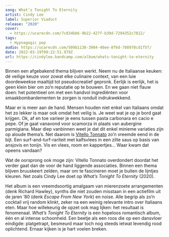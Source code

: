```yaml
---
song: What’s Tonight To Eternity
artist: Cindy Lee
label: Superior Viaduct
release: "2020"
cover:
  - https://ucarecdn.com/7c834bb6-9b22-427f-b39d-7294352c7812/
tags:
  - Hypnagogic pop
audio: https://ucarecdn.com/509b1138-3904-48ee-8f6d-708978cd1f5f/
date: 2022-03-19T09:22:51.979Z
url: https://cindylee.bandcamp.com/album/whats-tonight-to-eternity
---
```

Binnen een afgebakend thema blijven werkt. Neem nu de Italiaanse keuken: dé veilige keuze voor zowat elke culinaire context, van een luie doordeweekse maaltijd tot pseudocreatief gepronk. Eerlijk is eerlijk, het is geen klein bier om zo’n reputatie op te bouwen. En we gaan niet flauw doen: het potentieel om met een handvol ingrediënten voor smaakbombardementen te zorgen is ronduit indrukwekkend.

Maar er is meer aan de hand. Mensen houden niet enkel van Italiaans omdat het zo lekker is maar ook omdat het veilig is. Je weet wat je op je bord gaat krijgen. Ok, af en toe varieer je eens tussen pasta carbonara en  cacio e pepe. Of je gaat vanavond voor scamorza in plaats van aubergine parmigiana. Maar diep vanbinnen weet je dat dit enkel minieme variaties zijn op aloude thema’s. Net daarom is [Vitello Tonnato](https://www.greatitalianchefs.com/recipes/vitello-tonnato-recipe) zo’n vreemde eend in de bijt. Een surf-and-turf-rariteit met kalfsvlees in een zilte saus op basis van ansjovis en tonijn. Vis en vlees, room en kappertjes… Waar kwam dat opeens vandaan? 

Wat de oorsprong ook moge zijn: Vitello Tonnato overdondert doordat het verder gaat dan de voor de hand liggende associaties. Binnen een thema blijven bruuskeert zelden, maar om te fascineren moet je buiten de lijntjes kleuren. Net zoals Cindy Lee doet op *What’s Tonight To Eternity* (2020). 

Het album is een vreemdsoortig amalgaam van mierenzoete arrangementen (denk Richard Hawley), synths die niet zouden misstaan in een actiefilm uit de jaren ’80 (denk *Escape From New York*) en noise. Alle begrip als zo’n cocktail vrij random klinkt, zeker na een weinig relevante intro over Italiaans eten. Maar hoe willekeurig de opzet ook mag lijken: het resultaat is fenomenaal. *What’s Tonight To Eternity* is een hopeloos romantisch album, één en al intense schoonheid. Een beetje als een roos die op een dansvloer eindigde: platgetrapt, besmeurd maar toch nog steeds ietwat levendig rood oplichtend. Ernaar kijken is je hart voelen breken.